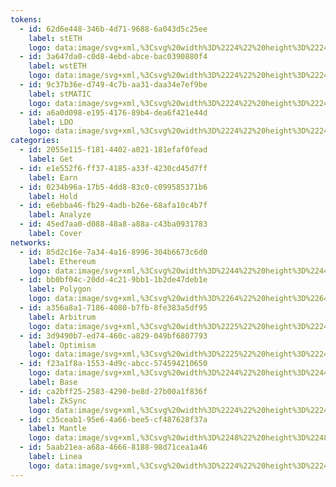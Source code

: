 ```yaml
---
tokens:
  - id: 62d6e448-346b-4d71-9688-6a043d5c25ee
    label: stETH
    logo: data:image/svg+xml,%3Csvg%20width%3D%2224%22%20height%3D%2224%22%20viewBox%3D%220%200%2024%2024%22%20fill%3D%22none%22%20xmlns%3D%22http%3A%2F%2Fwww.w3.org%2F2000%2Fsvg%22%3E%0A%3Cpath%20d%3D%22M12%2024C18.6274%2024%2024%2018.6274%2024%2012C24%205.37258%2018.6274%200%2012%200C5.37258%200%200%205.37258%200%2012C0%2018.6274%205.37258%2024%2012%2024Z%22%20fill%3D%22%23EFF2F6%22%2F%3E%0A%3Cpath%20opacity%3D%220.6%22%20d%3D%22M16.9224%2011.1475L17.0568%2011.3536C18.572%2013.678%2018.2336%2016.7223%2016.2431%2018.6726C15.0721%2019.82%2013.5374%2020.3937%2012.0026%2020.3939C12.0026%2020.3939%2012.0026%2020.3939%2016.9224%2011.1475Z%22%20fill%3D%22%2300A3FF%22%2F%3E%0A%3Cpath%20opacity%3D%220.2%22%20d%3D%22M12.0021%2013.9577L16.9219%2011.1475C12.0021%2020.3939%2012.0021%2020.3939%2012.0021%2020.3939C12.0021%2018.3801%2012.0021%2016.0725%2012.0021%2013.9577Z%22%20fill%3D%22%2300A3FF%22%2F%3E%0A%3Cpath%20d%3D%22M7.07758%2011.1475L6.94323%2011.3536C5.42795%2013.678%205.76637%2016.7223%207.75686%2018.6726C8.92786%2019.82%2010.4626%2020.3937%2011.9974%2020.3939C11.9974%2020.3939%2011.9974%2020.3939%207.07758%2011.1475Z%22%20fill%3D%22%2300A3FF%22%2F%3E%0A%3Cpath%20opacity%3D%220.6%22%20d%3D%22M11.996%2013.9577L7.07617%2011.1475C11.996%2020.3939%2011.996%2020.3939%2011.996%2020.3939C11.996%2018.3801%2011.996%2016.0725%2011.996%2013.9577Z%22%20fill%3D%22%2300A3FF%22%2F%3E%0A%3Cpath%20opacity%3D%220.2%22%20d%3D%22M12.0039%207.67969V12.5265L16.2418%2010.1047L12.0039%207.67969Z%22%20fill%3D%22%2300A3FF%22%2F%3E%0A%3Cpath%20opacity%3D%220.6%22%20d%3D%22M12.0026%207.67969L7.76172%2010.1046L12.0026%2012.5265V7.67969Z%22%20fill%3D%22%2300A3FF%22%2F%3E%0A%3Cpath%20d%3D%22M12.0026%203.60352L7.76172%2010.1062L12.0026%207.67445V3.60352Z%22%20fill%3D%22%2300A3FF%22%2F%3E%0A%3Cpath%20opacity%3D%220.6%22%20d%3D%22M12.0039%207.67371L16.245%2010.1055L12.0039%203.59961V7.67371Z%22%20fill%3D%22%2300A3FF%22%2F%3E%0A%3C%2Fsvg%3E%0A
  - id: 3a647da0-c0d8-4ebd-abce-bac0390880f4
    label: wstETH
    logo: data:image/svg+xml,%3Csvg%20width%3D%2224%22%20height%3D%2224%22%20viewBox%3D%220%200%2024%2024%22%20fill%3D%22none%22%20xmlns%3D%22http%3A%2F%2Fwww.w3.org%2F2000%2Fsvg%22%3E%0A%3Crect%20width%3D%2224%22%20height%3D%2224%22%20rx%3D%2212%22%20fill%3D%22%2300A3FF%22%2F%3E%0A%3Cpath%20opacity%3D%220.6%22%20d%3D%22M16.9224%2011.1475L17.0568%2011.3536C18.572%2013.678%2018.2336%2016.7223%2016.2431%2018.6726C15.0721%2019.82%2013.5374%2020.3937%2012.0026%2020.3939C12.0026%2020.3939%2012.0026%2020.3939%2016.9224%2011.1475Z%22%20fill%3D%22white%22%2F%3E%0A%3Cpath%20opacity%3D%220.2%22%20d%3D%22M12.0021%2013.9577L16.9219%2011.1475C12.0021%2020.3939%2012.0021%2020.3939%2012.0021%2020.3939C12.0021%2018.3801%2012.0021%2016.0725%2012.0021%2013.9577Z%22%20fill%3D%22white%22%2F%3E%0A%3Cpath%20d%3D%22M7.07758%2011.1475L6.94323%2011.3536C5.42795%2013.678%205.76637%2016.7223%207.75686%2018.6726C8.92786%2019.82%2010.4626%2020.3937%2011.9974%2020.3939C11.9974%2020.3939%2011.9974%2020.3939%207.07758%2011.1475Z%22%20fill%3D%22white%22%2F%3E%0A%3Cpath%20opacity%3D%220.6%22%20d%3D%22M11.996%2013.9577L7.07617%2011.1475C11.996%2020.3939%2011.996%2020.3939%2011.996%2020.3939C11.996%2018.3801%2011.996%2016.0725%2011.996%2013.9577Z%22%20fill%3D%22white%22%2F%3E%0A%3Cpath%20opacity%3D%220.2%22%20d%3D%22M12.0039%207.67969V12.5265L16.2418%2010.1047L12.0039%207.67969Z%22%20fill%3D%22white%22%2F%3E%0A%3Cpath%20opacity%3D%220.6%22%20d%3D%22M12.0026%207.67969L7.76172%2010.1046L12.0026%2012.5265V7.67969Z%22%20fill%3D%22white%22%2F%3E%0A%3Cpath%20d%3D%22M12.0026%203.60352L7.76172%2010.1062L12.0026%207.67445V3.60352Z%22%20fill%3D%22white%22%2F%3E%0A%3Cpath%20opacity%3D%220.6%22%20d%3D%22M12.0039%207.67371L16.245%2010.1055L12.0039%203.59961V7.67371Z%22%20fill%3D%22white%22%2F%3E%0A%3C%2Fsvg%3E%0A
  - id: 9c37b36e-d749-4c7b-aa31-daa34e7ef9be
    label: stMATIC
    logo: data:image/svg+xml,%3Csvg%20width%3D%2224%22%20height%3D%2224%22%20viewBox%3D%220%200%2024%2024%22%20fill%3D%22none%22%20xmlns%3D%22http%3A%2F%2Fwww.w3.org%2F2000%2Fsvg%22%3E%0A%3Cpath%20d%3D%22M12%200C18.6271%200%2024%205.37288%2024%2012C24%2018.6271%2018.6269%2024%2012%2024C5.37312%2024%200%2018.6286%200%2012C0%205.37144%205.37216%200%2012%200Z%22%20fill%3D%22%23EFF2F6%22%2F%3E%0A%3Cpath%20d%3D%22M15.9842%209.27698C15.8327%209.18968%2015.6609%209.14372%2015.4861%209.14372C15.3112%209.14372%2015.1394%209.18968%2014.988%209.27698L12.7025%2010.6385L11.1495%2011.5264L8.86405%2012.8879C8.71256%2012.9752%208.54079%2013.0212%208.36594%2013.0212C8.1911%2013.0212%208.01933%2012.9752%207.86784%2012.8879L6.05119%2011.8224C5.90212%2011.7334%205.77816%2011.6079%205.69102%2011.4577C5.60387%2011.3075%205.5564%2011.1376%205.55307%2010.9641V8.8626C5.55018%208.68775%205.59503%208.51543%205.6828%208.36418C5.77058%208.21293%205.89794%208.08849%206.05119%208.00426L7.83854%206.96832C7.99003%206.88102%208.16181%206.83507%208.33666%206.83507C8.51151%206.83507%208.68329%206.88102%208.83478%206.96832L10.6221%208.00426C10.7712%208.09328%2010.8951%208.21879%2010.9823%208.36896C11.0694%208.51913%2011.1169%208.68901%2011.1202%208.8626V10.2241L12.6732%209.30657V7.94504C12.6761%207.7702%2012.6312%207.59787%2012.5434%207.44663C12.4557%207.29538%2012.3283%207.17094%2012.1751%207.0867L8.86405%205.13325C8.71256%205.04595%208.54079%205%208.36594%205C8.1911%205%208.01933%205.04595%207.86784%205.13325L4.49824%207.08673C4.345%207.17096%204.21763%207.2954%204.12986%207.44664C4.04209%207.59788%203.99724%207.7702%204.00013%207.94504V11.8816C3.99724%2012.0564%204.04209%2012.2288%204.12986%2012.38C4.21763%2012.5313%204.345%2012.6557%204.49825%2012.7399L7.86785%2014.6934C8.01933%2014.7807%208.19111%2014.8267%208.36595%2014.8267C8.5408%2014.8267%208.71258%2014.7807%208.86406%2014.6934L11.1495%2013.3615L12.7025%2012.444L14.988%2011.112C15.1395%2011.0247%2015.3112%2010.9788%2015.4861%2010.9788C15.6609%2010.9788%2015.8327%2011.0247%2015.9842%2011.112L17.7715%2012.148C17.9206%2012.237%2018.0445%2012.3625%2018.1317%2012.5127C18.2188%2012.6628%2018.2663%2012.8327%2018.2696%2013.0063V15.1078C18.2725%2015.2826%2018.2277%2015.4549%2018.1399%2015.6062C18.0521%2015.7574%2017.9248%2015.8819%2017.7715%2015.9661L15.9842%2017.0317C15.8327%2017.119%2015.6609%2017.1649%2015.4861%2017.1649C15.3112%2017.1649%2015.1395%2017.119%2014.988%2017.0317L13.2006%2015.9957C13.0515%2015.9067%2012.9276%2015.7812%2012.8404%2015.631C12.7533%2015.4809%2012.7058%2015.311%2012.7025%2015.1374V13.7759L11.1495%2014.6934V16.0549C11.1466%2016.2298%2011.1915%2016.4021%2011.2793%2016.5533C11.367%2016.7046%2011.4944%2016.829%2011.6476%2016.9132L15.0172%2018.8668C15.1687%2018.9541%2015.3405%2019%2015.5153%2019C15.6902%2019%2015.862%2018.9541%2016.0135%2018.8668L19.3831%2016.9132C19.5321%2016.8242%2019.6561%2016.6987%2019.7432%2016.5486C19.8304%2016.3984%2019.8779%2016.2285%2019.8812%2016.0549V12.1184C19.8841%2011.9435%2019.8392%2011.7712%2019.7515%2011.62C19.6637%2011.4687%2019.5363%2011.3443%2019.3831%2011.26L15.9842%209.27698Z%22%20fill%3D%22url(%23paint0_linear_17144_152721)%22%2F%3E%0A%3Cdefs%3E%0A%3ClinearGradient%20id%3D%22paint0_linear_17144_152721%22%20x1%3D%2219.8813%22%20y1%3D%224.99943%22%20x2%3D%222.94646%22%20y2%3D%2217.5493%22%20gradientUnits%3D%22userSpaceOnUse%22%3E%0A%3Cstop%20stop-color%3D%22%2300A3FF%22%2F%3E%0A%3Cstop%20offset%3D%221%22%20stop-color%3D%22%233ADCFF%22%2F%3E%0A%3C%2FlinearGradient%3E%0A%3C%2Fdefs%3E%0A%3C%2Fsvg%3E%0A
  - id: a6a0d098-e195-4176-89b4-dea6f421e44d
    label: LDO
    logo: data:image/svg+xml,%3Csvg%20width%3D%2224%22%20height%3D%2224%22%20viewBox%3D%220%200%2024%2024%22%20fill%3D%22none%22%20xmlns%3D%22http%3A%2F%2Fwww.w3.org%2F2000%2Fsvg%22%3E%0A%3Ccircle%20cx%3D%2212%22%20cy%3D%2212%22%20r%3D%2212%22%20fill%3D%22%23FFA276%22%2F%3E%0A%3Cpath%20fill-rule%3D%22evenodd%22%20clip-rule%3D%22evenodd%22%20d%3D%22M11.9994%204L15.9684%2010.1982L11.9992%2012.5059L8.0304%2010.1981L11.9994%204ZM9.2454%209.905L11.9994%205.60428L14.7534%209.90503L11.9992%2011.5063L9.2454%209.905Z%22%20fill%3D%22white%22%2F%3E%0A%3Cpath%20d%3D%22M11.9935%2013.8683L7.38932%2011.191L7.26359%2011.3873C5.84551%2013.6018%206.16221%2016.5021%208.02502%2018.3601C10.2171%2020.5466%2013.7711%2020.5466%2015.9632%2018.3601C17.826%2016.5021%2018.1427%2013.6018%2016.7247%2011.3873L16.5989%2011.1909L11.9937%2013.8684L11.9935%2013.8683Z%22%20fill%3D%22white%22%2F%3E%0A%3C%2Fsvg%3E%0A
categories:
  - id: 2055e115-f181-4402-a021-181efaf0fead
    label: Get
  - id: e1e552f6-ff37-4185-a33f-4230cd45d7ff
    label: Earn
  - id: 0234b96a-17b5-4dd8-83c0-c099585371b6
    label: Hold
  - id: e6ebba46-fb29-4adb-b26e-68afa10c4b7f
    label: Analyze
  - id: 45ed7aa0-d088-48a8-a88a-c43ba0931783
    label: Cover
networks:
  - id: 85d2c16e-7a34-4a16-8996-304b6673c6d0
    label: Ethereum
    logo: data:image/svg+xml,%3Csvg%20width%3D%2244%22%20height%3D%2244%22%20viewBox%3D%220%200%2044%2044%22%20fill%3D%22none%22%20xmlns%3D%22http%3A%2F%2Fwww.w3.org%2F2000%2Fsvg%22%3E%0A%3Crect%20width%3D%2244%22%20height%3D%2244%22%20rx%3D%2222%22%20fill%3D%22%23F4F6F8%22%2F%3E%0A%3Cpath%20opacity%3D%220.8%22%20d%3D%22M22.0654%208.06641V18.3677L30.9305%2022.2583L22.0654%208.06641Z%22%20fill%3D%22%23454A75%22%2F%3E%0A%3Cpath%20opacity%3D%220.5%22%20d%3D%22M22.0665%208.06641L13.2002%2022.2583L22.0665%2018.3677V8.06641Z%22%20fill%3D%22%23454A75%22%2F%3E%0A%3Cpath%20opacity%3D%220.8%22%20d%3D%22M22.0654%2028.9332V35.9327L30.9364%2023.8789L22.0654%2028.9332Z%22%20fill%3D%22%23454A75%22%2F%3E%0A%3Cpath%20opacity%3D%220.5%22%20d%3D%22M22.0665%2035.9327V28.932L13.2002%2023.8789L22.0665%2035.9327Z%22%20fill%3D%22%23454A75%22%2F%3E%0A%3Cpath%20d%3D%22M22.0654%2027.3148L30.9305%2022.2594L22.0654%2018.3711V27.3148Z%22%20fill%3D%22%23454A75%22%2F%3E%0A%3Cpath%20opacity%3D%220.8%22%20d%3D%22M13.2002%2022.2594L22.0665%2027.3148V18.3711L13.2002%2022.2594Z%22%20fill%3D%22%23454A75%22%2F%3E%0A%3C%2Fsvg%3E%0A
  - id: bb0bf04c-20dd-4c21-9bb1-1b2de47deb1e
    label: Polygon
    logo: data:image/svg+xml,%3Csvg%20width%3D%2264%22%20height%3D%2264%22%20viewBox%3D%220%200%2064%2064%22%20fill%3D%22none%22%20xmlns%3D%22http%3A%2F%2Fwww.w3.org%2F2000%2Fsvg%22%3E%0A%3Crect%20width%3D%2264%22%20height%3D%2264%22%20rx%3D%2232%22%20fill%3D%22%23EFF2F6%22%2F%3E%0A%3Cpath%20d%3D%22M41.2339%2026.0566C40.568%2025.6805%2039.7024%2025.6805%2038.9701%2026.0566L33.7762%2028.9396L30.2471%2030.8199L25.0534%2033.7029C24.3875%2034.079%2023.5219%2034.079%2022.7894%2033.7029L18.6611%2031.4466C17.9952%2031.0705%2017.5291%2030.3812%2017.5291%2029.6291V25.1791C17.5291%2024.427%2017.9286%2023.7376%2018.6611%2023.3615L22.7228%2021.1679C23.3887%2020.7919%2024.2543%2020.7919%2024.9868%2021.1679L29.0486%2023.3615C29.7144%2023.7376%2030.1806%2024.427%2030.1806%2025.1791V28.0622L33.7096%2026.1192V23.2362C33.7096%2022.4841%2033.3102%2021.7947%2032.5777%2021.4186L25.0534%2017.282C24.3875%2016.906%2023.5219%2016.906%2022.7894%2017.282L15.132%2021.4186C14.3995%2021.7947%2014%2022.4841%2014%2023.2362V31.572C14%2032.3241%2014.3995%2033.0136%2015.132%2033.3896L22.7894%2037.5262C23.4553%2037.9022%2024.3209%2037.9022%2025.0534%2037.5262L30.2471%2034.7057L33.7762%2032.7628L38.9701%2029.9424C39.6359%2029.5664%2040.5015%2029.5664%2041.2339%2029.9424L45.2957%2032.1361C45.9615%2032.5121%2046.4277%2033.2016%2046.4277%2033.9537V38.4035C46.4277%2039.1558%2046.0282%2039.8451%2045.2957%2040.2211L41.2339%2042.4775C40.568%2042.8535%2039.7024%2042.8535%2038.9701%2042.4775L34.9083%2040.2839C34.2423%2039.9078%2033.7762%2039.2183%2033.7762%2038.4663V35.5833L30.2471%2037.5262V40.4092C30.2471%2041.1612%2030.6467%2041.8507%2031.3791%2042.2268L39.0366%2046.3633C39.7024%2046.7394%2040.568%2046.7394%2041.3005%2046.3633L48.9581%2042.2268C49.6239%2041.8507%2050.09%2041.1612%2050.09%2040.4092V32.0733C50.09%2031.3213%2049.6904%2030.6319%2048.9581%2030.2559L41.2339%2026.0566Z%22%20fill%3D%22%238347E5%22%2F%3E%0A%3C%2Fsvg%3E%0A
  - id: a356a8a1-7186-4080-b7fb-8fe383a5df95
    label: Arbitrum
    logo: data:image/svg+xml,%3Csvg%20width%3D%2225%22%20height%3D%2224%22%20viewBox%3D%220%200%2025%2024%22%20fill%3D%22none%22%20xmlns%3D%22http%3A%2F%2Fwww.w3.org%2F2000%2Fsvg%22%3E%0A%3Cpath%20d%3D%22M12.0005%2024.0011C18.6283%2024.0011%2024.0011%2018.6283%2024.0011%2012.0005C24.0011%205.37283%2018.6283%200%2012.0005%200C5.37283%200%200%205.37283%200%2012.0005C0%2018.6283%205.37283%2024.0011%2012.0005%2024.0011Z%22%20fill%3D%22%232D374B%22%2F%3E%0A%3Cpath%20d%3D%22M13.8796%2011.3033L15.1034%209.2268L18.402%2014.3645L18.4035%2015.3504L18.3928%208.56568C18.385%208.39984%2018.2969%208.24811%2018.1564%208.15864L12.2177%204.74262C12.0788%204.67436%2011.9026%204.67508%2011.764%204.74474C11.7453%204.75415%2011.7276%204.76434%2011.7108%204.77546L11.6901%204.78849L5.92568%208.12896L5.90329%208.13909C5.87454%208.15233%205.84547%208.16914%205.81817%208.18869C5.7089%208.26709%205.63629%208.38298%205.61281%208.51299C5.6093%208.53269%205.60671%208.55275%205.60547%208.57297L5.61452%2014.1019L8.687%209.33969C9.07382%208.70821%209.91666%208.50482%2010.699%208.51588L11.6173%208.54014L6.2068%2017.2171L6.84459%2017.5843L12.32%208.54893L14.7401%208.54014L9.27882%2017.8035L11.5546%2019.1125L11.8266%2019.2689C11.9416%2019.3156%2012.0772%2019.318%2012.1932%2019.2761L18.2153%2015.7862L17.0639%2016.4534L13.8796%2011.3033ZM14.3465%2018.0282L12.0479%2014.4205L13.4511%2012.0395L16.4699%2016.7976L14.3465%2018.0282Z%22%20fill%3D%22%232D374B%22%2F%3E%0A%3Cpath%20d%3D%22M12.0469%2014.4205L14.3455%2018.0282L16.4689%2016.7976L13.4501%2012.0395L12.0469%2014.4205Z%22%20fill%3D%22%2328A0F0%22%2F%3E%0A%3Cpath%20d%3D%22M18.4028%2015.3504L18.4013%2014.3645L15.1027%209.22681L13.8789%2011.3033L17.0632%2016.4534L18.2146%2015.7862C18.3276%2015.6945%2018.3959%2015.5599%2018.4031%2015.4146L18.4028%2015.3504Z%22%20fill%3D%22%2328A0F0%22%2F%3E%0A%3Cpath%20d%3D%22M4.58013%2016.2803L6.20602%2017.2171L11.6165%208.54018L10.6983%208.51593C9.91588%208.50486%209.07309%208.70825%208.68622%209.33973L5.61374%2014.1019L4.58008%2015.6901V16.2803H4.58013Z%22%20fill%3D%22white%22%2F%3E%0A%3Cpath%20d%3D%22M14.7392%208.54016L12.3191%208.54895L6.84375%2017.5843L8.75753%2018.6862L9.27798%2017.8035L14.7392%208.54016Z%22%20fill%3D%22white%22%2F%3E%0A%3Cpath%20d%3D%22M19.4226%208.52767C19.4024%208.02155%2019.1284%207.55819%2018.6991%207.28845L12.6826%203.82852C12.258%203.61469%2011.7275%203.61443%2011.3022%203.82837C11.2519%203.85371%205.4512%207.21791%205.4512%207.21791C5.37094%207.25639%205.29363%207.30226%205.22087%207.35428C4.83767%207.62894%204.60407%208.05568%204.58008%208.52457V15.6901L5.61374%2014.1019L5.60469%208.57303C5.60593%208.55281%205.60846%208.53295%205.61203%208.5133C5.63535%208.38318%205.70801%208.26714%205.81739%208.18874C5.84469%208.16919%2011.7444%204.7542%2011.7632%204.74479C11.9019%204.67513%2012.0781%204.67441%2012.2169%204.74267L18.1556%208.15869C18.2961%208.24816%2018.3842%208.39989%2018.392%208.56573V15.4147C18.3848%2015.56%2018.3274%2015.6945%2018.2145%2015.7863L17.0631%2016.4534L16.4691%2016.7977L14.3457%2018.0282L12.1923%2019.2762C12.0763%2019.3181%2011.9407%2019.3157%2011.8257%2019.2689L9.27799%2017.8036L8.75754%2018.6862L11.0471%2020.0045C11.1228%2020.0475%2011.1903%2020.0857%2011.2457%2020.1168C11.3314%2020.1649%2011.3898%2020.197%2011.4104%2020.207C11.5732%2020.286%2011.8073%2020.332%2012.0183%2020.332C12.2117%2020.332%2012.4003%2020.2965%2012.5788%2020.2266L18.8334%2016.6044C19.1924%2016.3262%2019.4036%2015.9068%2019.4226%2015.4524V8.52767Z%22%20fill%3D%22%2396BEDC%22%2F%3E%0A%3C%2Fsvg%3E%0A
  - id: 3d9490b7-ed74-460c-a829-049bf6807793
    label: Optimism
    logo: data:image/svg+xml,%3Csvg%20width%3D%2225%22%20height%3D%2224%22%20viewBox%3D%220%200%2025%2024%22%20fill%3D%22none%22%20xmlns%3D%22http%3A%2F%2Fwww.w3.org%2F2000%2Fsvg%22%3E%0A%3Cpath%20d%3D%22M12.0005%2024.0005C18.6283%2024.0005%2024.0011%2018.6277%2024.0011%2012C24.0011%205.37228%2018.6283%20-0.000549316%2012.0005%20-0.000549316C5.37283%20-0.000549316%200%205.37228%200%2012C0%2018.6277%205.37283%2024.0005%2012.0005%2024.0005Z%22%20fill%3D%22%23FF0420%22%2F%3E%0A%3Cpath%20d%3D%22M7.95583%2015.2507C7.23252%2015.2507%206.63989%2015.0822%206.17794%2014.7451C5.72207%2014.4021%205.49414%2013.9146%205.49414%2013.2826C5.49414%2013.1502%205.50934%2012.9876%205.53973%2012.795C5.61874%2012.3617%205.73119%2011.8411%205.87707%2011.2332C6.29039%209.57801%207.35712%208.75043%209.07727%208.75043C9.54529%208.75043%209.96469%208.82867%2010.3355%208.98516C10.7062%209.13563%2010.998%209.36434%2011.2107%209.6713C11.4235%209.97224%2011.5298%2010.3334%2011.5298%2010.7547C11.5298%2010.8811%2011.5147%2011.0406%2011.4843%2011.2332C11.3931%2011.7689%2011.2837%2012.2895%2011.156%2012.795C10.9433%2013.6196%2010.5756%2014.2365%2010.0528%2014.6458C9.53008%2015.0491%208.8311%2015.2507%207.95583%2015.2507ZM8.08347%2013.9507C8.42386%2013.9507%208.71257%2013.8513%208.94964%2013.6527C9.19275%2013.4541%209.36598%2013.1502%209.4693%2012.7409C9.60912%2012.1751%209.71547%2011.6816%209.78843%2011.2603C9.81275%2011.1339%209.8249%2011.0045%209.8249%2010.8721C9.8249%2010.3243%209.53616%2010.0505%208.95874%2010.0505C8.61836%2010.0505%208.3266%2010.1498%208.08347%2010.3484C7.84642%2010.547%207.67623%2010.851%207.5729%2011.2603C7.46349%2011.6635%207.35408%2012.1571%207.24468%2012.7409C7.22036%2012.8612%207.20821%2012.9876%207.20821%2013.1201C7.20821%2013.6738%207.49996%2013.9507%208.08347%2013.9507Z%22%20fill%3D%22white%22%2F%3E%0A%3Cpath%20d%3D%22M12.4552%2015.1604C12.3883%2015.1604%2012.3366%2015.1394%2012.3002%2015.0972C12.2698%2015.0491%2012.2606%2014.9949%2012.2728%2014.9347L13.531%209.0664C13.5431%209.0002%2013.5766%208.94603%2013.6313%208.9039C13.686%208.86176%2013.7437%208.8407%2013.8045%208.8407H16.2297C16.9044%208.8407%2017.4454%208.97913%2017.8526%209.256C18.2659%209.53286%2018.4726%209.93311%2018.4726%2010.4567C18.4726%2010.6072%2018.4544%2010.7637%2018.4179%2010.9262C18.2659%2011.6184%2017.959%2012.13%2017.497%2012.461C17.0412%2012.792%2016.4151%2012.9575%2015.6188%2012.9575H14.388L13.9686%2014.9347C13.9565%2015.0009%2013.923%2015.0551%2013.8683%2015.0972C13.8136%2015.1394%2013.7559%2015.1604%2013.6951%2015.1604H12.4552ZM15.6827%2011.7117C15.938%2011.7117%2016.1598%2011.6424%2016.3482%2011.504C16.5428%2011.3656%2016.6704%2011.167%2016.7312%2010.9082C16.7494%2010.8058%2016.7585%2010.7156%2016.7585%2010.6373C16.7585%2010.4628%2016.7069%2010.3303%2016.6035%2010.2401C16.5002%2010.1438%2016.3239%2010.0956%2016.0747%2010.0956H14.9806L14.6342%2011.7117H15.6827Z%22%20fill%3D%22white%22%2F%3E%0A%3C%2Fsvg%3E%0A
  - id: f23a1f8a-1553-4d9c-abcc-574594210650
    logo: data:image/svg+xml,%3Csvg%20width%3D%2244%22%20height%3D%2244%22%20viewBox%3D%220%200%2044%2044%22%20fill%3D%22none%22%20xmlns%3D%22http%3A%2F%2Fwww.w3.org%2F2000%2Fsvg%22%3E%0A%3Ccircle%20cx%3D%2222%22%20cy%3D%2222%22%20r%3D%2222%22%20fill%3D%22%230052FF%22%2F%3E%0A%3Cg%20clip-path%3D%22url(%23clip0_20516_6173)%22%3E%0A%3Cpath%20d%3D%22M21.973%2037.3276C30.4532%2037.3276%2037.3271%2030.466%2037.3271%2022.0005C37.3271%2013.535%2030.4532%206.67334%2021.973%206.67334C13.9281%206.67334%207.32885%2012.8508%206.67285%2020.7118H26.9672V23.2892H6.67285C7.32885%2031.1502%2013.9281%2037.3276%2021.973%2037.3276Z%22%20fill%3D%22white%22%2F%3E%0A%3C%2Fg%3E%0A%3Cdefs%3E%0A%3CclipPath%20id%3D%22clip0_20516_6173%22%3E%0A%3Crect%20width%3D%2231.625%22%20height%3D%2231.625%22%20fill%3D%22white%22%20transform%3D%22translate(6.1875%206.1875)%22%2F%3E%0A%3C%2FclipPath%3E%0A%3C%2Fdefs%3E%0A%3C%2Fsvg%3E%0A
    label: Base
  - id: ca2bff25-2583-4290-be8d-27b00a1f836f
    label: ZkSync
    logo: data:image/svg+xml,%3Csvg%20width%3D%2224%22%20height%3D%2224%22%20viewBox%3D%220%200%2024%2024%22%20fill%3D%22none%22%20xmlns%3D%22http%3A%2F%2Fwww.w3.org%2F2000%2Fsvg%22%3E%0A%3Cg%20clip-path%3D%22url(%23clip0_20789_21733)%22%3E%0A%3Cpath%20d%3D%22M11.9862%2020.6004C16.6117%2020.6004%2020.3612%2016.8577%2020.3612%2012.2402C20.3612%207.62264%2016.6117%203.87991%2011.9862%203.87991C7.59804%203.87991%203.99844%207.24943%203.64062%2011.5372H14.7103V12.9431H3.64062C3.99844%2017.2309%207.59804%2020.6004%2011.9862%2020.6004Z%22%20fill%3D%22white%22%2F%3E%0A%3C%2Fg%3E%0A%3Ccircle%20cx%3D%2212%22%20cy%3D%2212%22%20r%3D%2212%22%20fill%3D%22black%22%2F%3E%0A%3Cpath%20fill-rule%3D%22evenodd%22%20clip-rule%3D%22evenodd%22%20d%3D%22M18.7483%2011.7715L14.7949%207.83591V10.7165L10.8711%2013.603H14.7949V15.7072L18.7483%2011.7715Z%22%20fill%3D%22white%22%2F%3E%0A%3Cpath%20fill-rule%3D%22evenodd%22%20clip-rule%3D%22evenodd%22%20d%3D%22M4.82031%2011.7715L8.77372%2015.7071V12.8443L12.6975%209.93409H8.77372V7.82996L4.82031%2011.7715Z%22%20fill%3D%22white%22%2F%3E%0A%3Cdefs%3E%0A%3CclipPath%20id%3D%22clip0_20789_21733%22%3E%0A%3Crect%20width%3D%2217.25%22%20height%3D%2217.25%22%20fill%3D%22white%22%20transform%3D%22translate(3.375%203.61497)%22%2F%3E%0A%3C%2FclipPath%3E%0A%3C%2Fdefs%3E%0A%3C%2Fsvg%3E%0A
  - id: c35ceab1-95e6-4a66-bee5-cf487628f37a
    label: Mantle
    logo: data:image/svg+xml,%3Csvg%20width%3D%2248%22%20height%3D%2248%22%20viewBox%3D%220%200%2048%2048%22%20fill%3D%22none%22%20xmlns%3D%22http%3A%2F%2Fwww.w3.org%2F2000%2Fsvg%22%3E%0A%3Cpath%20d%3D%22M24%2048C37.2552%2048%2048%2037.2552%2048%2024C48%2010.7448%2037.2552%200%2024%200C10.7448%200%200%2010.7448%200%2024C0%2037.2552%2010.7448%2048%2024%2048Z%22%20fill%3D%22%23000206%22%2F%3E%0A%3Cpath%20d%3D%22M12.8209%2018.3245L7.05882%2015.3907C6.60811%2016.2762%206.22426%2017.2047%205.91882%2018.1503L12.0714%2020.1397C12.2725%2019.5178%2012.5241%2018.907%2012.8209%2018.3245Z%22%20fill%3D%22white%22%2F%3E%0A%3Cpath%20d%3D%22M17.7153%2013.154L20.9068%2018.653C21.3729%2018.3827%2021.8717%2018.1748%2022.3907%2018.0353L20.739%2011.8952C21.1593%2011.7822%2021.5865%2011.6888%2022.016%2011.621L21.001%205.23462C20.0193%205.39046%2019.0438%205.62568%2018.101%205.93305L20.0747%2011.9818C19.4469%2012.1867%2018.8356%2012.4411%2018.2468%2012.7423L15.3458%207.07978C14.4636%207.53193%2013.6103%208.05719%2012.8085%208.64259L16.6205%2013.8655C16.9716%2013.6095%2017.3391%2013.3729%2017.7153%2013.154Z%22%20fill%3D%22white%22%2F%3E%0A%3Cpath%20d%3D%22M34.8418%2017.7101L29.3447%2020.9045C29.6155%2021.3701%2029.8233%2021.8694%2029.9633%2022.3875L36.1029%2020.7327C36.216%2021.1532%2036.3093%2021.5798%2036.3776%2022.0089L42.763%2020.992C42.6068%2020.0108%2042.371%2019.0348%2042.0627%2018.0916L36.0149%2020.069C35.8095%2019.4413%2035.5551%2018.8304%2035.2534%2018.2416L40.914%2015.3368C40.4619%2014.4556%2039.9356%2013.6023%2039.3503%2012.8009L34.1289%2016.6154C34.3852%2016.9665%2034.623%2017.3335%2034.8418%2017.7101Z%22%20fill%3D%22white%22%2F%3E%0A%3Cpath%20d%3D%22M32.6%207.05409C31.7135%206.60386%2030.7852%206.22049%2029.8405%205.91553L27.8544%2012.0691C28.4758%2012.2697%2029.0867%2012.5218%2029.6702%2012.8181L32.6%207.05409Z%22%20fill%3D%22white%22%2F%3E%0A%3Cpath%20d%3D%22M30.3041%2013.0414L27.076%2018.6438C27.5436%2018.9131%2027.9745%2019.2432%2028.3579%2019.625L37.4116%2010.5406C36.7093%209.84076%2035.9464%209.19092%2035.144%208.60889L31.4099%2013.7586C31.054%2013.5008%2030.685%2013.2612%2030.3041%2013.0414Z%22%20fill%3D%22white%22%2F%3E%0A%3Cpath%20d%3D%22M13.0454%2017.6898L18.6462%2020.9212C18.9156%2020.4542%2019.2466%2020.0228%2019.629%2019.6388L10.5484%2010.5819C9.84808%2011.2842%209.19775%2012.0466%208.61572%2012.8484L13.7635%2016.585C13.5057%2016.9404%2013.2652%2017.3089%2013.0454%2017.6898Z%22%20fill%3D%22white%22%2F%3E%0A%3Cpath%20d%3D%22M25.9601%2011.5124L26.937%205.22608C25.9716%205.076%2024.9837%205%2024%205H23.9851V17.8257H24C24.5407%2017.8257%2025.0755%2017.895%2025.5902%2018.0316L27.2487%2011.7818C26.8245%2011.6692%2026.3945%2011.5803%2025.9601%2011.5124Z%22%20fill%3D%22white%22%2F%3E%0A%3Cpath%20d%3D%22M18.0321%2022.406L11.7832%2020.7432C11.6702%2021.1674%2011.5807%2021.5974%2011.5129%2022.0318L5.22752%2021.052C5.07648%2022.0208%205%2023.0126%205%2023.9992H17.8257C17.8257%2023.4576%2017.8951%2022.9212%2018.0321%2022.406Z%22%20fill%3D%22white%22%2F%3E%0A%3Cpath%20d%3D%22M35.1792%2029.6756L40.9413%2032.6093C41.392%2031.7237%2041.7758%2030.7954%2042.0812%2029.8498L35.9286%2027.8602C35.7275%2028.4822%2035.4761%2029.0931%2035.1792%2029.6756Z%22%20fill%3D%22white%22%2F%3E%0A%3Cpath%20d%3D%22M30.2843%2034.8446L27.0928%2029.3457C26.6267%2029.616%2026.1279%2029.8238%2025.6089%2029.9633L27.2607%2036.1034C26.8398%2036.2165%2026.4131%2036.3098%2025.9836%2036.3776L26.998%2042.7635C27.9798%2042.6076%2028.9553%2042.3724%2029.8981%2042.0651L27.9245%2036.0163C28.5527%2035.8115%2029.1636%2035.557%2029.7524%2035.2559L32.6533%2040.9183C33.5355%2040.4662%2034.3888%2039.9409%2035.1906%2039.3556L31.3786%2034.1327C31.0275%2034.3886%2030.6605%2034.6257%2030.2843%2034.8446Z%22%20fill%3D%22white%22%2F%3E%0A%3Cpath%20d%3D%22M13.1586%2030.2902L18.6561%2027.0959C18.3853%2026.6302%2018.1775%2026.1309%2018.0375%2025.6129L11.8979%2027.2676C11.7848%2026.8471%2011.6915%2026.4205%2011.6232%2025.9914L5.2373%2027.0083C5.39363%2027.9896%205.62933%2028.9656%205.93766%2029.9088L11.9854%2027.9313C12.1908%2028.5591%2012.4453%2029.17%2012.7469%2029.7588L7.08632%2032.6636C7.53847%2033.5448%208.0647%2034.3981%208.65009%2035.1994L13.8715%2031.385C13.6151%2031.0339%2013.3775%2030.6668%2013.1586%2030.2902Z%22%20fill%3D%22white%22%2F%3E%0A%3Cpath%20d%3D%22M15.3999%2040.9456C16.2864%2041.3959%2017.2147%2041.7792%2018.1595%2042.0843L20.1456%2035.9306C19.5241%2035.73%2018.9133%2035.4779%2018.3297%2035.1816L15.3999%2040.9456Z%22%20fill%3D%22white%22%2F%3E%0A%3Cpath%20d%3D%22M17.6958%2034.9589L20.9239%2029.3566C20.4564%2029.0872%2020.0253%2028.7572%2019.6419%2028.3754L10.5884%2037.4597C11.2907%2038.1596%2012.0535%2038.8094%2012.8559%2039.3915L16.5899%2034.2417C16.946%2034.4996%2017.3148%2034.7391%2017.6958%2034.9589Z%22%20fill%3D%22white%22%2F%3E%0A%3Cpath%20d%3D%22M34.9545%2030.3103L29.3535%2027.079C29.0841%2027.546%2028.7532%2027.9775%2028.3708%2028.3613L37.4509%2037.4188C38.1513%2036.7165%2038.8015%2035.9541%2039.3837%2035.1522L34.2358%2031.4158C34.4937%2031.0603%2034.7346%2030.6913%2034.9545%2030.3103Z%22%20fill%3D%22white%22%2F%3E%0A%3Cpath%20d%3D%22M22.4097%2029.9675L20.7512%2036.2174C21.1755%2036.3299%2021.6055%2036.4189%2022.0399%2036.4868L21.0634%2042.773C22.0288%2042.9232%2023.0168%2042.9991%2024.0005%2042.9991H24.0154V30.1734H24.0005C23.4598%2030.1734%2022.9244%2030.1041%2022.4097%2029.9675Z%22%20fill%3D%22white%22%2F%3E%0A%3Cpath%20d%3D%22M30.1744%2024.0004C30.1744%2024.542%2030.1047%2025.0778%2029.9675%2025.5934L36.2164%2027.2563C36.3294%2026.832%2036.4189%2026.402%2036.4867%2025.9677L42.7726%2026.948C42.9236%2025.9792%2043.0001%2024.9874%2043.0001%2024.0008L30.1744%2024.0004Z%22%20fill%3D%22white%22%2F%3E%0A%3C%2Fsvg%3E%0A
  - id: 5aab21ea-a68a-4666-8188-98d71cea1a46
    label: Linea
    logo: data:image/svg+xml,%3Csvg%20width%3D%2224%22%20height%3D%2224%22%20viewBox%3D%220%200%2024%2024%22%20fill%3D%22none%22%20xmlns%3D%22http%3A%2F%2Fwww.w3.org%2F2000%2Fsvg%22%3E%0A%3Ccircle%20cx%3D%2212%22%20cy%3D%2212%22%20r%3D%2212%22%20fill%3D%22black%22%2F%3E%0A%3Cg%20clip-path%3D%22url(%23clip0_20860_32961)%22%3E%0A%3Cmask%20id%3D%22mask0_20860_32961%22%20style%3D%22mask-type%3Aluminance%22%20maskUnits%3D%22userSpaceOnUse%22%20x%3D%227%22%20y%3D%226%22%20width%3D%2212%22%20height%3D%2212%22%3E%0A%3Cpath%20d%3D%22M18.6245%206.19629H7V17.7045H18.6245V6.19629Z%22%20fill%3D%22white%22%2F%3E%0A%3C%2Fmask%3E%0A%3Cg%20mask%3D%22url(%23mask0_20860_32961)%22%3E%0A%3Cpath%20d%3D%22M16.6542%2017.7045H7V8.06372H9.20888V15.8361H16.6542V17.7035V17.7045Z%22%20fill%3D%22white%22%2F%3E%0A%3Cpath%20d%3D%22M16.6539%209.93113C17.7421%209.93113%2018.6243%209.09504%2018.6243%208.0637C18.6243%207.03236%2017.7421%206.19629%2016.6539%206.19629C15.5658%206.19629%2014.6836%207.03236%2014.6836%208.0637C14.6836%209.09504%2015.5658%209.93113%2016.6539%209.93113Z%22%20fill%3D%22white%22%2F%3E%0A%3C%2Fg%3E%0A%3C%2Fg%3E%0A%3Cdefs%3E%0A%3CclipPath%20id%3D%22clip0_20860_32961%22%3E%0A%3Crect%20width%3D%2212%22%20height%3D%2212%22%20fill%3D%22white%22%20transform%3D%22translate(7%206)%22%2F%3E%0A%3C%2FclipPath%3E%0A%3C%2Fdefs%3E%0A%3C%2Fsvg%3E%0A
---
```

